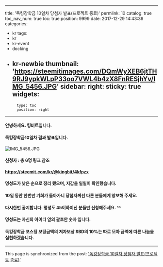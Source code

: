 
---
title: '독킹장학금 10일차 당첨자 발표(프로젝트 종료)'
permlink: 10
catalog: true
toc_nav_num: true
toc: true
position: 9999
date: 2017-12-29 14:43:39
categories:
- kr
tags:
- kr
- kr-event
- docking
- kr-newbie
thumbnail: 'https://steemitimages.com/DQmWyXEB6jtTH9RJ9ypkWLpP33oo7VWL4b4zX8FnRESjhYv/IMG_5456.JPG'
sidebar:
    right:
        sticky: true
widgets:
    -
        type: toc
        position: right
---


#### 안녕하세요. 킹비트입니다. 
#### 독킹장학금10일차 결과 발표입니다. 
![IMG_5456.JPG](https://steemitimages.com/DQmWyXEB6jtTH9RJ9ypkWLpP33oo7VWL4b4zX8FnRESjhYv/IMG_5456.JPG)

#### 신청자 : 총 6명 링크 참조
#### https://steemit.com/kr/@kingbit/4kfpzx
#### 명성도가 낮은 순으로 정리 했으며, 지갑을 일일이 확인했습니다. 
#### 10일 동안 한번만 기회가 돌아가니 당첨자께선 다른 분들에게 양보해 주세요. 
#### 다시한번 공지합니다. 명성도 45이하이신 분들만 신청해주세요. ^^ 
#### 명성도는 자신의 아이디 옆의 괄호안 숫자 입니다. 
#### 독킹장학금 포스팅 보팅금액의 저자보상 SBD의 10%는 따로 모아 금액에 따른 나눔을 실천하겠습니다.

- - -

This page is synchronized from the post: ['독킹장학금 10일차 당첨자 발표(프로젝트 종료)'](https://steemit.com/@kingbit/10)
